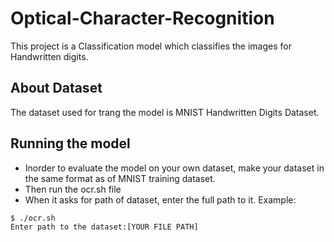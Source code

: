 # Optical-Character-Recognition
This project is a Classification model which classifies the images for Handwritten digits.

## About Dataset
The dataset used for trang the model is MNIST Handwritten Digits Dataset.

## Running the model
* Inorder to evaluate the model on your own dataset, make your dataset in the same format as of MNIST training dataset.
* Then run the ocr.sh file
* When it asks for path of dataset, enter the full path to it.
Example:
```
$ ./ocr.sh
Enter path to the dataset:[YOUR FILE PATH]
```

